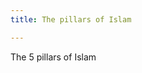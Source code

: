 ```yaml
---
title: The pillars of Islam

---
```

The 5 pillars of Islam
<!--stackedit_data:
eyJoaXN0b3J5IjpbLTEyNzIwODY5NDNdfQ==
-->